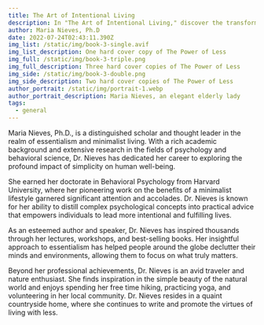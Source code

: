 ```yaml
---
title: The Art of Intentional Living
description: In "The Art of Intentional Living," discover the transformative power of living with purpose and intention. This book is a comprehensive guide to aligning your daily actions with your deepest values and aspirations. Through a blend of inspiring stories, practical exercises, and insightful wisdom, you will learn how to eliminate the unnecessary and focus on what truly brings joy and fulfillment to your life.
author: Maria Nieves, Ph.D
date: 2022-07-24T02:43:11.390Z
img_list: /static/img/book-3-single.avif
img_list_description: One hard cover copy of The Power of Less
img_full: /static/img/book-3-triple.png
img_full_description: Three hard cover copies of The Power of Less
img_side: /static/img/book-3-double.png
img_side_description: Two hard cover copies of The Power of Less
author_portrait: /static/img/portrait-1.webp
author_portrait_description: Maria Nieves, an elegant elderly lady
tags:
  - general
---
```


Maria Nieves, Ph.D., is a distinguished scholar and thought leader in the realm of essentialism and minimalist living. With a rich academic background and extensive research in the fields of psychology and behavioral science, Dr. Nieves has dedicated her career to exploring the profound impact of simplicity on human well-being.

She earned her doctorate in Behavioral Psychology from Harvard University, where her pioneering work on the benefits of a minimalist lifestyle garnered significant attention and accolades. Dr. Nieves is known for her ability to distill complex psychological concepts into practical advice that empowers individuals to lead more intentional and fulfilling lives.

As an esteemed author and speaker, Dr. Nieves has inspired thousands through her lectures, workshops, and best-selling books. Her insightful approach to essentialism has helped people around the globe declutter their minds and environments, allowing them to focus on what truly matters.

Beyond her professional achievements, Dr. Nieves is an avid traveler and nature enthusiast. She finds inspiration in the simple beauty of the natural world and enjoys spending her free time hiking, practicing yoga, and volunteering in her local community. Dr. Nieves resides in a quaint countryside home, where she continues to write and promote the virtues of living with less.
